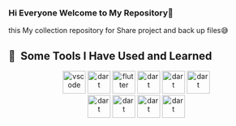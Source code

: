 ### Hi Everyone Welcome to My Repository👋
this My collection repository for Share project and back up files😅


<h2> 🚀 &nbsp;Some Tools I Have Used and Learned</h2>
<p align="center">
<img src="https://cdn.jsdelivr.net/gh/devicons/devicon/icons/vscode/vscode-original.svg" alt="vscode" width="45" height="45"/>
<img src="https://www.vectorlogo.zone/logos/dartlang/dartlang-icon.svg" alt="dart" width="45" height="45"/>
<img src="https://www.vectorlogo.zone/logos/flutterio/flutterio-icon.svg" alt="flutter" width="45" height="45"/>
<img src="https://www.vectorlogo.zone/logos/firebase/firebase-icon.svg" alt="dart" width="45" height="45"/>
<img src="https://www.vectorlogo.zone/logos/sqlite/sqlite-icon.svg" alt="dart" width="45" height="45"/>
<img src="https://www.vectorlogo.zone/logos/git-scm/git-scm-icon.svg" alt="dart" width="45" height="45"/>
<br>

<img src="https://www.vectorlogo.zone/logos/archlinux/archlinux-icon.svg" alt="dart" width="45" height="45"/>
<img src="https://www.vectorlogo.zone/logos/figma/figma-icon.svg" alt="dart" width="45" height="45"/>
<img src="https://www.vectorlogo.zone/logos/supabase/supabase-icon.svg" alt="dart" width="45" height="45"/>
 <img src="https://www.vectorlogo.zone/logos/getpostman/getpostman-icon.svg" alt="dart" width="45" height="45"/>
 <br>
</p>
